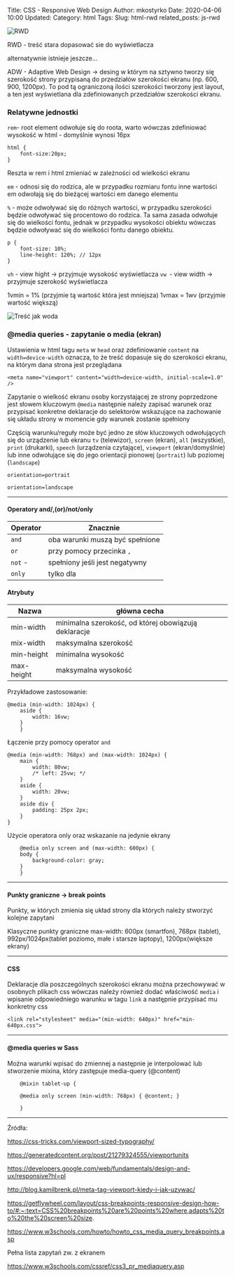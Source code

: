 Title: CSS - Responsive Web Design
Author: mkostyrko
Date: 2020-04-06 10:00
Updated:
Category: html
Tags: 
Slug: html-rwd
related_posts: js-rwd

![RWD](https://upload.wikimedia.org/wikipedia/commons/e/e7/Diseno-web-responsive-design.jpg)

RWD - treść stara dopasować sie do wyświetlacza 

alternatywnie istnieje jeszcze...

ADW - Adaptive Web Design -> desing w którym na sztywno tworzy się szerokość strony przypisaną do przedziałów szerokości ekranu (np. 600, 900, 1200px). To pod tą ograniczoną ilości szerokości tworzony jest layout, a ten jest wyświetlana dla zdefiniowanych przedziałów szerokości ekranu.

### Relatywne jednostki


`rem`- root element odwołuje się do roota, warto wówczas zdefiniować wysokość
 w html - domyślnie wynosi 16px

    html {
        font-size:20px;
    }

Reszta w rem i html zmieniać w zależności od wielkości ekranu

`em` - odnosi się do rodzica, ale w przypadku rozmiaru fontu inne wartości em odwołają się do bieżącej wartości em danego elementu

`%` - może odwoływać się do różnych wartości, w przypadku szerokości będzie odwoływać się procentowo do rodzica. Ta sama zasada odwołuje się do wielkości fontu, jednak w przypadku wysokości obiektu wówczas będzie odwoływać się do wielkości fontu danego obiektu.

    p {
        font-size: 10%;
        line-height: 120%; // 12px
    }


`vh` - view hight -> przyjmuje wysokość wyświetlacza
`vw `- view width -> przyjmuje szerokość wyświetlacza

1vmin = 1% (przyjmie tą wartość która jest mniejsza)
1vmax = 1wv (przyjmie wartość większą)


![Treść jak woda](https://www.weboftwo.com/wp-content/uploads/2017/12/content-is-like-water.png)

### @media queries - zapytanie o media (ekran)

Ustawienia w html tagu `meta` w `head` oraz zdefiniowanie `content` na `width=device-width` oznacza, to że treść dopasuje się do szerokości ekranu, na którym dana strona jest przeglądana

    <meta name="viewport" content="width=device-width, initial-scale=1.0" />

Zapytanie o wielkość ekranu osoby korzystającej ze strony poprzedzone jest słowem kluczowym `@media` następnie należy zapisać warunek oraz przypisać konkretne deklaracje do selektorów wskazujące na zachowanie się układu strony w momencie gdy warunek zostanie spełniony

Częścią warunku/reguły może być jedno ze słów kluczowych odwołujących się do urządzenie lub ekranu `tv` (telewizor), `screen` (ekran), `all` (wszystkie), `print` (drukarki), `speech` (urządzenia czytające), `viewport` (ekran/domyślnie) lub inne odwołujące się do jego orientacji pionowej (`portrait`) lub poziomej (`landscape`)

    orientation=portrait

    orientation=landscape


---


#### Operatory and/,(or)/not/only

| Operator | Znacznie
|---|---|
| `and`  | oba warunki muszą być spełnione|
| `or`  | przy pomocy przecinka `,`|
| `not` - |spełniony jeśli jest negatywny|
| `only` | tylko dla |



#### Atrybuty 

| Nazwa | główna cecha
|---|---|
|min-width| minimalna szerokość, od której obowiązują deklaracje |
|mix-width| maksymalna szerokość |
|min-height| minimalna wysokość |
|max-height| maksymalna wysokość |


Przykładowe zastosowanie:

    @media (min-width: 1024px) {
        aside {
            width: 16vw;
        }
        }

Łączenie przy pomocy operator `and`

    @media (min-width: 768px) and (max-width: 1024px) {
        main {
            width: 80vw;
            /* left: 25vw; */
        }
        aside {
            width: 20vw;
        }
        aside div {
            padding: 25px 2px;
        }
    }

Użycie operatora only oraz wskazanie na jedynie ekrany

        @media only screen and (max-width: 600px) {
        body {
            background-color: gray;
        }
        }

---

#### Punkty graniczne -> break points

Punkty, w których zmienia się układ strony dla których należy stworzyć kolejne zapytani

Klasyczne punkty graniczne max-width: 600px (smartfon), 768px (tablet), 992px/1024px(tablet poziomo, małe i starsze laptopy), 1200px(większe ekrany)

---
#### CSS

Deklaracje dla poszczególnych szerokości ekranu można przechowywać w osobnych plikach css wówczas należy również dodać właściwość `media` i wpisanie odpowiedniego warunku w tagu `link` a następnie przypisać mu konkretny css

    <link rel="stylesheet" media="(min-width: 640px)" href="min-640px.css">

---

#### @media queries w Sass

Można warunki wpisać do zmiennej a następnie je interpolować
lub stworzenie mixina, który zastępuje media-query (@content)

        @mixin tablet-up {
        
        @media only screen (min-width: 768px) { @content; }
        
        }


---
Źródła:

https://css-tricks.com/viewport-sized-typography/

https://generatedcontent.org/post/21279324555/viewportunits

https://developers.google.com/web/fundamentals/design-and-ux/responsive?hl=pl

http://blog.kamilbrenk.pl/meta-tag-viewport-kiedy-i-jak-uzywac/

https://getflywheel.com/layout/css-breakpoints-responsive-design-how-to/#:~:text=CSS%20breakpoints%20are%20points%20where,adapts%20to%20the%20screen%20size.

https://www.w3schools.com/howto/howto_css_media_query_breakpoints.asp

Pełna lista zapytań zw. z ekranem

https://www.w3schools.com/cssref/css3_pr_mediaquery.asp